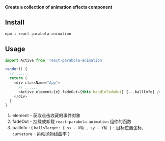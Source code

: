 **Create a collection of animation effects component**

## Install

```sh
npm i react-parabola-animation
```

## Usage

```js
import Active from 'react-parabola-animation'

render() {
  // ......
  return (
    <div className="App">
      // ......
      <Active element={e} fadeOut={this.handleFadeOut} {...ballInfo} />
    </div>
  )
}
```

1. element - 获取点击收藏的事件对象
2. fadeOut - 挂载或卸载 `react-parabola-animation` 组件的函数
3. ballInfo : { `ballsTarget: { sx - X轴 , sy - Y轴 }` - 目标位置坐标, `curvature` - 运动抛物线曲率 }



